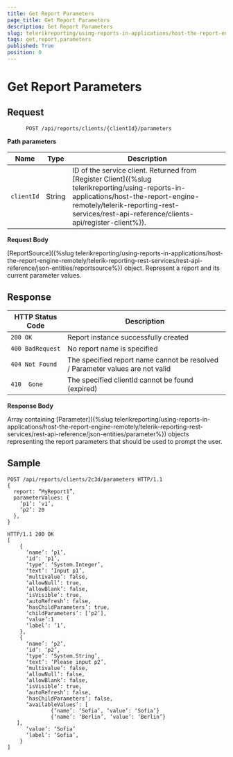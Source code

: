 ```yaml
---
title: Get Report Parameters
page_title: Get Report Parameters 
description: Get Report Parameters
slug: telerikreporting/using-reports-in-applications/host-the-report-engine-remotely/telerik-reporting-rest-services/rest-api-reference/report-parameters-api/get-report-parameters
tags: get,report,parameters
published: True
position: 0
---
```


# Get Report Parameters



## Request

    
          POST /api/reports/clients/{clientId}/parameters
        

__Path parameters__ 


| Name | Type | Description |
| ------ | ------ | ------ |
|`clientId`|String|ID of the service client. Returned from [Register Client]({%slug telerikreporting/using-reports-in-applications/host-the-report-engine-remotely/telerik-reporting-rest-services/rest-api-reference/clients-api/register-client%}).|


__Request Body__ 

[ReportSource]({%slug telerikreporting/using-reports-in-applications/host-the-report-engine-remotely/telerik-reporting-rest-services/rest-api-reference/json-entities/reportsource%}) object. Represent a report and its current parameter values.         

## Response


| HTTP Status Code | Description |
| ------ | ------ |
|`200 OK`|Report instance successfully created|
|`400 BadRequest`|No report name is specified|
|`404 Not Found`|The specified report name cannot be resolved / Parameter values are not valid|
|`410  Gone`|The specified clientId cannot be found (expired)|


__Response Body__ 

Array containing [Parameter]({%slug telerikreporting/using-reports-in-applications/host-the-report-engine-remotely/telerik-reporting-rest-services/rest-api-reference/json-entities/parameter%}) objects representing the report parameters that should be used to prompt the user.         

## Sample

    
````
POST /api/reports/clients/2c3d/parameters HTTP/1.1
{
  report: “MyReport1”,
  parameterValues: {
    ‘p1’: ‘v1’,
    ‘p2’: 20
  },
}
````
````
HTTP/1.1 200 OK
[
    {
      ‘name’: ‘p1’,
      ‘id’: ‘p1’,
      ‘type’: ‘System.Integer’,
      ‘text’: ‘Input p1’,
      ‘multivalue’: false,
      ‘allowNull’: true,
      ‘allowBlank’: false,
      ‘isVisible’: true,
      ‘autoRefresh’: false,
      ‘hasChildParameters’: true,
      ‘childParameters’: [‘p2’],
      ‘value’:1
      ‘label’: ‘1’,
    },
    {
      ‘name’: ‘p2’,
      ‘id’: ‘p2’,
      ‘type’: ‘System.String’,
      ‘text’: ‘Please input p2’,
      ‘multivalue’: false,
      ‘allowNull’: false,
      ‘allowBlank’: false,
      ‘isVisible’: true,
      ‘autoRefresh’: false,
      ‘hasChildParameters’: false,
      ‘availableValues’: [
              {‘name’: ‘Sofia’, ‘value’: ‘Sofia’}
              {‘name’: ‘Berlin’, ‘value’: ‘Berlin’}
   ],
      ‘value’: ‘Sofia’
      ‘label’: ‘Sofia’,
    }
]
````



